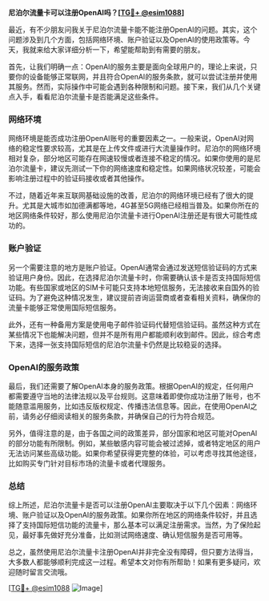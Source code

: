 **尼泊尔流量卡可以注册OpenAI吗？[[TG💪+ @esim1088](https://t.me/s/esim1088)]**

最近，有不少朋友问我关于尼泊尔流量卡能不能注册OpenAI的问题。其实，这个问题涉及到几个方面，包括网络环境、账户验证以及OpenAI的使用政策等。今天，我就来给大家详细分析一下，希望能帮助到有需要的朋友。

首先，让我们明确一点：OpenAI的服务主要是面向全球用户的，理论上来说，只要你的设备能够正常联网，并且符合OpenAI的服务条款，就可以尝试注册并使用其服务。然而，实际操作中可能会遇到各种限制和问题。接下来，我们从几个关键点入手，看看尼泊尔流量卡是否能满足这些条件。

### 网络环境

网络环境是能否成功注册OpenAI账号的重要因素之一。一般来说，OpenAI对网络的稳定性要求较高，尤其是在上传文件或进行大流量操作时。尼泊尔的网络环境相对复杂，部分地区可能存在网速较慢或者连接不稳定的情况。如果你使用的是尼泊尔流量卡，建议先测试一下你的网络速度和稳定性。如果网络状况较差，可能会影响注册过程中的验证码接收或者其他操作。

不过，随着近年来互联网基础设施的改善，尼泊尔的网络环境已经有了很大的提升。尤其是大城市如加德满都等地，4G甚至5G网络已经相当普及。如果你所在的地区网络条件较好，那么使用尼泊尔流量卡进行OpenAI注册还是有很大可能性成功的。

### 账户验证

另一个需要注意的地方是账户验证。OpenAI通常会通过发送短信验证码的方式来验证用户身份。因此，在选择尼泊尔流量卡时，你需要确认该卡是否支持国际短信功能。有些国家或地区的SIM卡可能只支持本地短信服务，无法接收来自国外的验证码。为了避免这种情况发生，建议提前咨询运营商或者查看相关资料，确保你的流量卡能够正常使用国际短信服务。

此外，还有一种备用方案是使用电子邮件验证码代替短信验证码。虽然这种方式在某些情况下也能解决问题，但并不是所有用户都能顺利收到邮件。因此，综合考虑下来，选择一张支持国际短信的尼泊尔流量卡仍然是比较稳妥的选择。

### OpenAI的服务政策

最后，我们还需要了解OpenAI本身的服务政策。根据OpenAI的规定，任何用户都需要遵守当地的法律法规以及平台规则。这意味着即使你成功注册了账号，也不能随意滥用服务，比如违反版权规定、传播违法信息等。因此，在使用OpenAI之前，请务必仔细阅读相关的服务条款，并确保自己的行为符合规范。

另外，值得注意的是，由于各国之间的政策差异，部分国家和地区可能对OpenAI的部分功能有所限制。例如，某些敏感内容可能会被过滤掉，或者特定地区的用户无法访问某些高级功能。如果你希望获得更完整的体验，可以考虑寻找其他途径，比如购买专门针对目标市场的流量卡或者代理服务。

### 总结

综上所述，尼泊尔流量卡是否可以注册OpenAI主要取决于以下几个因素：网络环境、账户验证以及OpenAI的服务政策。如果你所在地区的网络条件较好，并且选择了支持国际短信功能的流量卡，那么基本可以满足注册需求。当然，为了保险起见，最好事先做好充分准备，比如测试网络速度、确认短信服务是否可用等。

总之，虽然使用尼泊尔流量卡注册OpenAI并非完全没有障碍，但只要方法得当，大多数人都能够顺利完成这一过程。希望本文对你有所帮助！如果有更多疑问，欢迎随时留言交流哦。

[[TG💪+ @esim1088](https://t.me/s/esim1088) ![Image](https://i.postimg.cc/4NQfJmqS/Snipaste-2025-05-13-00-14-12.png)]